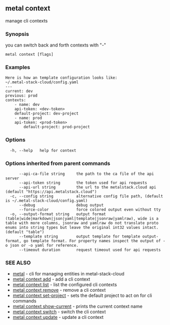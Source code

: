 ## metal context

manage cli contexts

### Synopsis

you can switch back and forth contexts with "-"

```
metal context [flags]
```

### Examples

```
Here is how an template configuration looks like:
~/.metal-stack-cloud/config.yaml
---
current: dev
previous: prod
contexts:
    - name: dev
    api-token: <dev-token>
    default-project: dev-project
    - name: prod
    api-token: <prod-token>
        default-project: prod-project

```

### Options

```
  -h, --help   help for context
```

### Options inherited from parent commands

```
      --api-ca-file string     the path to the ca file of the api server
      --api-token string       the token used for api requests
      --api-url string         the url to the metalstack.cloud api (default "https://api.metalstack.cloud")
  -c, --config string          alternative config file path, (default is ~/.metal-stack-cloud/config.yaml)
      --debug                  debug output
      --force-color            force colored output even without tty
  -o, --output-format string   output format (table|wide|markdown|json|yaml|template|jsonraw|yamlraw), wide is a table with more columns, jsonraw and yamlraw do not translate proto enums into string types but leave the original int32 values intact. (default "table")
      --template string        output template for template output-format, go template format. For property names inspect the output of -o json or -o yaml for reference.
      --timeout duration       request timeout used for api requests
```

### SEE ALSO

* [metal](metal.md)	 - cli for managing entities in metal-stack-cloud
* [metal context add](metal_context_add.md)	 - add a cli context
* [metal context list](metal_context_list.md)	 - list the configured cli contexts
* [metal context remove](metal_context_remove.md)	 - remove a cli context
* [metal context set-project](metal_context_set-project.md)	 - sets the default project to act on for cli commands
* [metal context show-current](metal_context_show-current.md)	 - prints the current context name
* [metal context switch](metal_context_switch.md)	 - switch the cli context
* [metal context update](metal_context_update.md)	 - update a cli context


